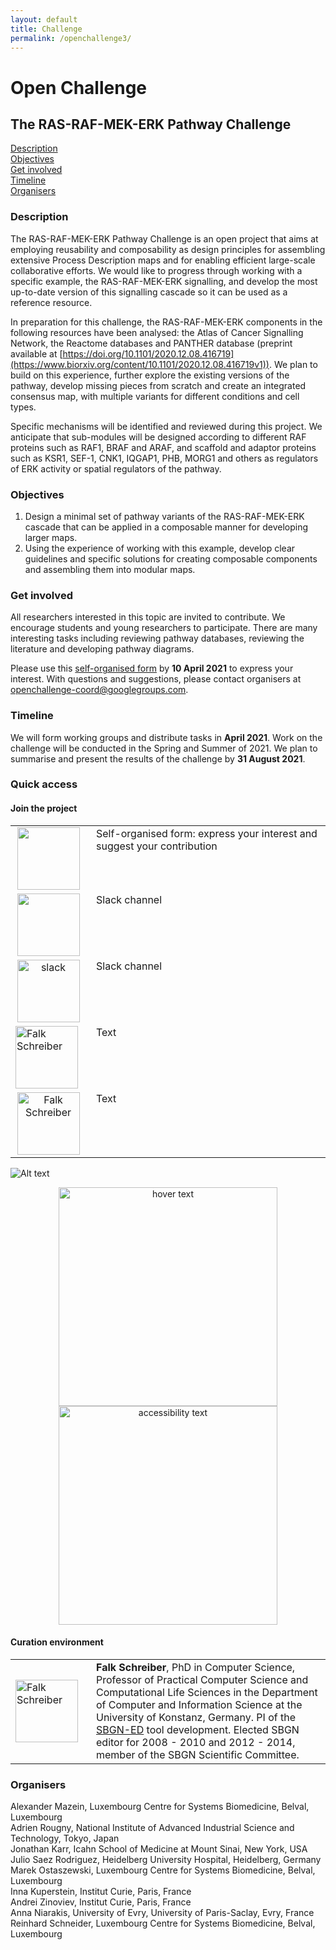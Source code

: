```yaml
---
layout: default
title: Challenge
permalink: /openchallenge3/
---
```


# Open Challenge
## The RAS-RAF-MEK-ERK Pathway Challenge

[Description](#description)  
[Objectives](#objectives)  
[Get involved](#get-involved)  
[Timeline](#timeline)  
[Organisers](#organisers)  

### Description

The RAS-RAF-MEK-ERK Pathway Challenge is an open project that aims at employing reusability and composability as design principles for assembling extensive Process Description maps and for enabling efficient large-scale collaborative efforts. We would like to progress through working with a specific example, the RAS-RAF-MEK-ERK signalling, and develop the most up-to-date version of this signalling cascade so it can be used as a reference resource.  

In preparation for this challenge, the RAS-RAF-MEK-ERK components in the following resources have been analysed: the Atlas of Cancer Signalling Network, the Reactome databases and PANTHER database (preprint available at [https://doi.org/10.1101/2020.12.08.416719](https://www.biorxiv.org/content/10.1101/2020.12.08.416719v1)). We plan to build on this experience, further explore the existing versions of the pathway, develop missing pieces from scratch and create an integrated consensus map, with multiple variants for different conditions and cell types. 

Specific mechanisms will be identified and reviewed during this project. We anticipate that sub-modules will be designed according to different RAF proteins such as RAF1, BRAF and ARAF, and scaffold and adaptor proteins such as KSR1, SEF-1, CNK1, IQGAP1, PHB, MORG1 and others as regulators of ERK activity or spatial regulators of the pathway.


### Objectives 

1. Design a minimal set of pathway variants of the RAS-RAF-MEK-ERK cascade that can be applied in a composable manner for developing larger maps.   
1. Using the experience of working with this example, develop clear guidelines and specific solutions for creating composable components and assembling them into modular maps.  

### Get involved

All researchers interested in this topic are invited to contribute. We encourage students and young researchers to participate. There are many interesting tasks including reviewing pathway databases, reviewing the literature and developing pathway diagrams.  

Please use this [self-organised form](https://docs.google.com/spreadsheets/d/1cGkK4YyGWYiBE11L8dzvKeHLmmyy_LD8XOS_SYYT0VE/edit#gid=0) by **10 April 2021** to express your interest. With questions and suggestions, please contact organisers at [openchallenge-coord@googlegroups.com](mailto:openchallenge-coord@googlegroups.com). 

### Timeline

We will form working groups and distribute tasks in **April 2021**. Work on the challenge will be conducted in the Spring and Summer of 2021. We plan to summarise and present the results of the challenge by **31 August 2021**.

### Quick access

#### Join the project

<table>
    <tr>
        <td style="width:105px; text-align:center;"><img src="images/icons/google-sheets.jpg" width="100"/></td>
        <td style="text-align:left; vertical-align:top; padding-left:1em;">Self-organised form: express your interest and suggest your contribution</td>
    </tr>
    <tr>
        <td style="width:105px; text-align:center;"><img src="images/about/photo-balaur.jpg" width="100"/></td>
        <td style="text-align:left; vertical-align:top; padding-left:1em;">Slack channel</td>
    </tr>
    <tr>
        <td style="width:105px; text-align:center;"><img src="..images/icons/slack.jpg" alt="slack" width="100"/></td>
        <td style="text-align:left; vertical-align:top; padding-left:1em;">Slack channel</td>
    </tr>
    <tr>
        <td style="width:105px; text-align:left;"><img src="images/about/photo-schreiber.jpg" alt="Falk Schreiber" width="100"/></td>
        <td style="text-align:left; vertical-align:top; padding-left:1em;">Text</td>
    </tr>
    <tr>
        <td style="width:105px; text-align:center;"><img src="images/about/photo-schreiber.jpg" alt="Falk Schreiber" width="100"/></td>
        <td style="text-align:left; vertical-align:top; padding-left:1em;">Text</td>
    </tr>
</table>

![Alt text](..images/about/photo-schreiber.jpg)

<p align="center">
  <img src="images/about/photo-schreiber.jpg" width="350" title="hover text">
  <img src="images/about/photo-schreiber.jpg" width="350" alt="accessibility text">
</p>


#### Curation environment

<table>
    <tr>
        <td style="width:105px; text-align:left;"><img src="images/about/photo-schreiber.jpg" alt="Falk Schreiber" width="100"/></td>
        <td style="text-align:left; vertical-align:top; padding-left:1em;"><strong>Falk Schreiber</strong>, PhD in Computer Science, Professor of Practical Computer Science and Computational Life Sciences in the Department of Computer and Information Science at the University of Konstanz, Germany. PI of the <a href="http://www.sbgn-ed.org/" target="_blank">SBGN-ED</a> tool development. Elected SBGN editor for 2008 - 2010 and 2012 - 2014, member of the SBGN Scientific Committee.</td>
    </tr>
</table>







### Organisers

Alexander Mazein, Luxembourg Centre for Systems Biomedicine, Belval, Luxembourg  
Adrien Rougny, National Institute of Advanced Industrial Science and Technology, Tokyo, Japan  
Jonathan Karr, Icahn School of Medicine at Mount Sinai, New York, USA  
Julio Saez Rodriguez, Heidelberg University Hospital, Heidelberg, Germany  
Marek Ostaszewski, Luxembourg Centre for Systems Biomedicine, Belval, Luxembourg  
Inna Kuperstein, Institut Curie, Paris, France  
Andrei Zinoviev, Institut Curie, Paris, France  
Anna Niarakis, University of Evry, University of Paris-Saclay, Evry, France  
Reinhard Schneider, Luxembourg Centre for Systems Biomedicine, Belval, Luxembourg  

<!--### How to join the challenge 
To participate, with questions and suggestions, please contact the organisers at [openchallenge@googlegroups.com](mailto:openchallenge@googlegroups.com) by **28 February 2021**.-->

